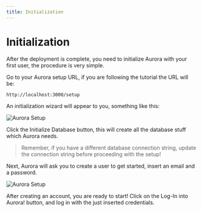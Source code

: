```yaml
---
title: Initialization
---
```


# Initialization

After the deployment is complete, you need to initialize Aurora with your first user, the procedure is very simple.

Go to your Aurora setup URL, if you are following the tutorial the URL will be:

```bash
http://localhost:3000/setup
```

An initialization wizard will appear to you, something like this:

![Aurora Setup](/static/initialization-1.png)

Click the Initialize Database button, this will create all the database stuff which Aurora needs.

> Remember, if you have a different database connection string, update the connection string before proceeding with the setup!

Next, Aurora will ask you to create a user to get started, insert an email and a password.

![Aurora Setup](/static/initialization-2.png)

After creating an account, you are ready to start! Click on the Log-In into Aurora! button, and log in with the just inserted credentials.
